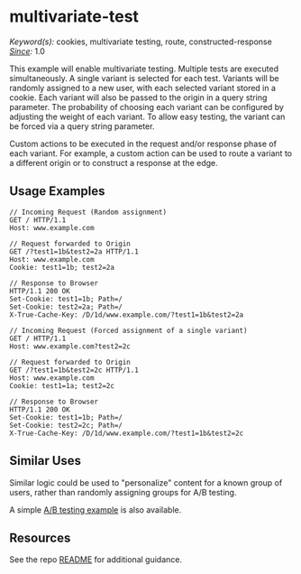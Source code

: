 # multivariate-test

*Keyword(s):* cookies, multivariate testing, route, constructed-response<br>
*[Since](https://learn.akamai.com/en-us/webhelp/edgeworkers/edgeworkers-user-guide/GUID-14077BCA-0D9F-422C-8273-2F3E37339D5B.html):* 1.0

This example will enable multivariate testing.  Multiple tests are executed simultaneously.
A single variant is selected for each test.  Variants will be randomly assigned to a new user, with each selected variant stored in a cookie.
Each variant will also be passed to the origin in a query string parameter.
The probability of choosing each variant can be configured by adjusting the weight of each variant.
To allow easy testing, the variant can be forced via a query string parameter.

Custom actions to be executed in the request and/or response phase of each variant.
For example, a custom action can be used to route a variant to a different origin or to construct a response at the edge.


## Usage Examples
````
// Incoming Request (Random assignment)
GET / HTTP/1.1
Host: www.example.com

// Request forwarded to Origin
GET /?test1=1b&test2=2a HTTP/1.1
Host: www.example.com
Cookie: test1=1b; test2=2a

// Response to Browser
HTTP/1.1 200 OK
Set-Cookie: test1=1b; Path=/
Set-Cookie: test2=2a; Path=/
X-True-Cache-Key: /D/1d/www.example.com/?test1=1b&test2=2a
````

````
// Incoming Request (Forced assignment of a single variant)
GET / HTTP/1.1
Host: www.example.com?test2=2c

// Request forwarded to Origin
GET /?test1=1b&test2=2c HTTP/1.1
Host: www.example.com
Cookie: test1=1a; test2=2c

// Response to Browser
HTTP/1.1 200 OK
Set-Cookie: test1=1b; Path=/
Set-Cookie: test2=2c; Path=/
X-True-Cache-Key: /D/1d/www.example.com/?test1=1b&test2=2c
````

## Similar Uses
Similar logic could be used to "personalize" content for a known group of users,
rather than randomly assigning groups for A/B testing.

A simple [A/B testing example](/akamai/edgeworkers-examples/tree/master/edgecompute/examples/traffic-routing/ab-test%20(EW)) is also available.

## Resources
See the repo [README](edgeworkers-examples/README.md#Resources) for additional guidance.
